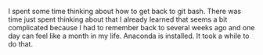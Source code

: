 I spent some time thinking about how to get back to git bash. There was time just spent thinking about that I already learned
that seems a bit complicated because I had to remember back to several weeks ago and one day 
can feel like a month in my life. 
Anaconda is installed. It took a while to do that. 